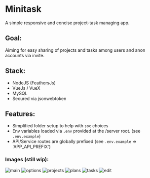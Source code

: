 # Minitask

A simple responsive and concise project-task managing app.

## Goal:
Aiming for easy sharing of projects and tasks among users and anon accounts via invite.

## Stack:
- NodeJS (FeathersJs)
- VueJs / VueX
- MySQL 
- Secured via jsonwebtoken

## Features:

- Simplified folder setup to help with `soc` choices
- Env variables loaded via `.env` provided at the /server root. (see `.env.example`)
- API/Service routes are globally prefixed (see `.env.example` => 'APP_API_PREFIX')


### Images (still wip):
![main](./docs/main.png?raw=true "main")
![options](./docs/options.png?raw=true "options")
![projects](./docs/projects.png?raw=true "projects")
![plans](./docs/plans.png?raw=true "plans")
![tasks](./docs/tasks.png?raw=true "tasks")
![edit](./docs/edit.png?raw=true "edit")